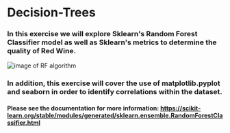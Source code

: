 # Decision-Trees
### In this exercise we will explore Sklearn's Random Forest Classifier model as well as Sklearn's metrics to determine the quality of Red Wine.
![image of RF algorithm](https://cdn-images-1.medium.com/max/1600/1*rXd6aK4-_uuUaXCVZ_FX0g.png)
### In addition, this exercise will cover the use of matplotlib.pyplot and seaborn in order to identify correlations within the dataset.
#### Please see the documentation for more information: https://scikit-learn.org/stable/modules/generated/sklearn.ensemble.RandomForestClassifier.html
